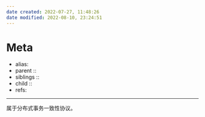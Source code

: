 ```yaml
---
date created: 2022-07-27, 11:48:26
date modified: 2022-08-10, 23:24:51
---
```


# Meta

- alias:
- parent ::
- siblings ::
- child ::
- refs:

---

属于分布式事务一致性协议。
